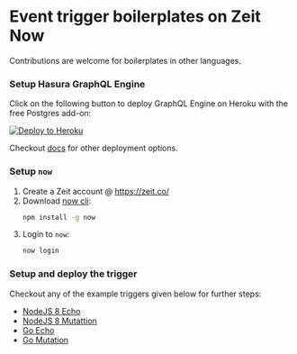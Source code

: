 # Event trigger boilerplates on Zeit Now

Contributions are welcome for boilerplates in other languages.

### Setup Hasura GraphQL Engine

Click on the following button to deploy GraphQL Engine on Heroku with the free Postgres add-on:

[![Deploy to Heroku](https://www.herokucdn.com/deploy/button.svg)](https://heroku.com/deploy?template=https://github.com/hasura/graphql-engine-heroku)

Checkout [docs](https://docs.hasura.io/1.0/graphql/manual/deployment/index.html) for other deployment options.


###  Setup `now`

1. Create a Zeit account @ https://zeit.co/
2. Download [now cli](https://zeit.co/download#now-cli):
   ```bash
   npm install -g now
   ```
3. Login to `now`:
   ```bash
   now login
   ```

### Setup and deploy the trigger

Checkout any of the example triggers given below for further steps:

- [NodeJS 8 Echo](nodejs/echo)
- [NodeJS 8 Mutattion](nodejs/mutation) 
- [Go Echo](go/echo)
- [Go Mutation](go/mutation)
<!--
- [Python 3 Echo](python/echo)
- [Python 3 Mutation](python/mutation)
-->
